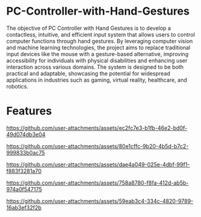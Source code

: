 # PC-Controller-with-Hand-Gestures
 The objective of PC Controller with Hand Gestures is to develop a contactless, intuitive,
 and efficient input system that allows users to control computer functions through hand
 gestures. By leveraging computer vision and machine learning technologies, the project aims
 to replace traditional input devices like the mouse with a gesture-based alternative, improving
 accessibility for individuals with physical disabilities and enhancing user interaction across
 various domains. The system is designed to be both practical and adaptable, showcasing the
 potential for widespread applications in industries such as gaming, virtual reality, healthcare,
 and robotics.

 # Features


https://github.com/user-attachments/assets/ec2fc7e3-b1fb-46e2-bd0f-49d074db3e04



https://github.com/user-attachments/assets/80e1cffc-9b20-4b5d-b7c2-999833b0ac75



https://github.com/user-attachments/assets/dae4a049-025e-4dbf-99f1-f883f3281a70



https://github.com/user-attachments/assets/758a8780-f8fa-412d-ab5b-974a0f547175



https://github.com/user-attachments/assets/59eab3c4-334c-4820-9789-16ab3ef32f2b



